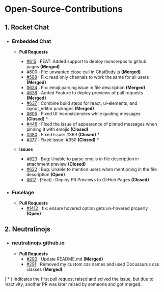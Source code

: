 # Open-Source-Contributions

## 1. Rocket Chat
  - ### Embedded Chat
      - **Pull Requests**
        - [#615](https://github.com/RocketChat/EmbeddedChat/pull/615) : FEAT: Added support to deploy monorepos to github pages **(Merged)**
        - [#600](https://github.com/RocketChat/EmbeddedChat/pull/600) : Fix: unwanted close call in ChatBody.js **(Merged)**
        - [#598](https://github.com/RocketChat/EmbeddedChat/pull/598) : Fix: read only channels to work the same for all users **(Merged)**
        - [#624](https://github.com/RocketChat/EmbeddedChat/pull/624) : Fix: emoji parsing issue in file description **(Merged)**
        - [#638](https://github.com/RocketChat/EmbeddedChat/pull/638) : Added Feature to deploy previews of pull requests **(Merged)**
        - [#637](https://github.com/RocketChat/EmbeddedChat/pull/637) : Combine build steps for react, ui-elements, and layout_editor packages **(Merged)**
        - [#605](https://github.com/RocketChat/EmbeddedChat/pull/605) : Fixed UI Inconsistencies while quoting messages **(Closed)** *
        - [#448](https://github.com/RocketChat/EmbeddedChat/pull/448) : Fixed the issue of appearence of pinned messages when pinning it with emojis **(Closed)** 
        - [#380](https://github.com/RocketChat/EmbeddedChat/pull/380) : Fixed Issue: #369 **(Closed)** *
        - [#377](https://github.com/RocketChat/EmbeddedChat/pull/377) : Fixed issue: #350 **(Closed)** *

      - **Issues**
        - [#623](https://github.com/RocketChat/EmbeddedChat/issues/623) : Bug: Unable to parse emojis in file description in attachment preview **(Closed)**
        - [#622](https://github.com/RocketChat/EmbeddedChat/issues/622) : Bug: Unable to mention users when mentioning in the file description **(Open)**
        - [#617](https://github.com/RocketChat/EmbeddedChat/issues/617) : [Feat] : Deploy PR Previews to GitHub Pages **(Closed)**
       
  - ### Fuselage
      - **Pull Requests**
        - [#1412](https://github.com/RocketChat/fuselage/pull/1412) : fix: ensure hovered option gets un-hovered properly **(Open)**

## 2. Neutralinojs 
  - ### neutralinojs.github.io
      - **Pull Requests**
        - [#292](https://github.com/neutralinojs/neutralinojs.github.io/pull/292) : Update README.md **(Merged)**
        - [#291](https://github.com/neutralinojs/neutralinojs.github.io/pull/291) : Removed my custom css names and used Docusaurus css classes **(Merged)**

( * ) Indicates the first pull request raised and solved the issue, but due to inactivity, another PR was later raised by someone and got merged.
